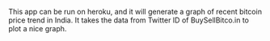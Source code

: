 This app can be run on heroku, and it will generate a graph of recent bitcoin price trend in India. It takes the data from Twitter ID of BuySellBitco.in to plot a nice graph.
